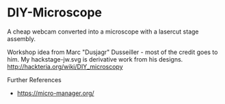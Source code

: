 # DIY-Microscope
A cheap webcam converted into a microscope with a lasercut stage assembly.

Workshop idea from Marc "Dusjagr" Dusseiller - most of the credit goes to him. 
My hackstage-jw.svg is derivative work from his designs.
http://hackteria.org/wiki/DIY_microscopy

Further References
* https://micro-manager.org/
